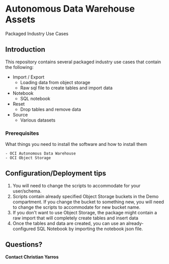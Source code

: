 # Autonomous Data Warehouse Assets

Packaged Industry Use Cases

## Introduction

This repository contains several packaged industry use cases that contain the following:

* Import / Export
  * Loading data from object storage
  * Raw sql file to create tables and import data
* Notebook
  * SQL notebook
* Reset
  * Drop tables and remove data
* Source
  * Various datasets

### Prerequisites

What things you need to install the software and how to install them

```
- OCI Autonomous Data Warehouse
- OCI Object Storage
```

## Configuration/Deployment tips

1. You will need to change the scripts to accommodate for your user/schema.
2. Scripts contain already specified Object Storage buckets in the Demo compartment. If you change the bucket to something new, you will need to change the scripts to accommodate for new bucket name.
3. If you don't want to use Object Storage, the package might contain a raw import that will completely create tables and insert data
4. Once the tables and data are created, you can use an already-configured SQL Notebook by importing the notebook json file.

## Questions?

**Contact Christian Yarros**
